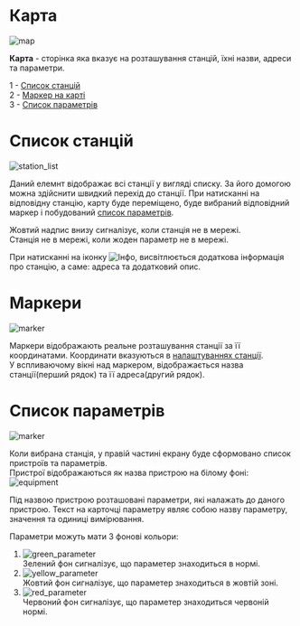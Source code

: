 # Карта

![map](/img/map/map.png)

**Карта** - сторінка яка вказує на розташування станцій, їхні назви, адреси та параметри.

1 - [Список станцій](#station_list)  
2 - [Маркер на карті](#markers)  
3 - [Список параметрів](#parameters_list)  

# <a name="station_list"></a> Список станцій

![station_list](/img/map/station_list.png)

Даний елемнт відображає всі станції у вигляді списку.
За його домогою можна здійснити швидкий перехід до станції. 
При натисканні на відповідну станцію, карту буде переміщено, буде вибраний відповідний маркер
і побудований [список параметрів](#parameters_list).

Жовтий надпис внизу сигналізує, коли станція не в мережі.  
Станція не в мережі, коли жоден параметр не в мережі.

При натисканні на іконку ![Інфо](/img/common/info.png), висвітлюється додаткова інформація про станцію, а саме: адреса та додатковий опис.

# <a name="markers"></a> Маркери
![marker](/img/map/marker.png)  

<!-- TODO: link налаштуваннях станції -->
Маркери відображають реальне розташування станції за її координатами. Координати вказуються в [налаштуваннях станції]().  
У вспливаючому вікні над маркером, відображається назва станції(перший рядок) та її адреса(другий рядок).

# <a name="parameters_list"></a> Список параметрів
![marker](/img/map/parameters_list.png)

Коли вибрана станція, у правій частині екрану буде сформовано список пристроїв та параметрів.  
Пристрої відображаються як назва пристрою на білому фоні: ![equipment](/img/map/equipment.png)

Під назвою пристрою розташовані параметри, які налажать до даного пристрою.
Текст на карточці параметру являє собою назву параметру, значення та одиниці вимірювання.

Параметри можуть мати 3 фонові кольори:

  1. ![green_parameter](/img/map/green_parameter.png)  
  Зелений фон сигналізує, що параметер знаходиться в нормі.
  2. ![yellow_parameter](/img/map/yellow_parameter.png)  
  Жовтий фон сигналізує, що параметер знаходиться в жовтій зоні.
  3. ![red_parameter](/img/map/red_parameter.png)  
  Червоний фон сигналізує, що параметер знаходиться червоній нормі.